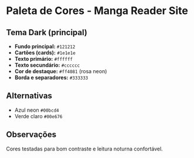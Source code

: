 # Paleta de Cores - Manga Reader Site

## Tema Dark (principal)

- **Fundo principal:** `#121212`
- **Cartões (cards):** `#1e1e1e`
- **Texto primário:** `#ffffff`
- **Texto secundário:** `#cccccc`
- **Cor de destaque:** `#ff4081` (rosa neon)
- **Borda e separadores:** `#333333`

## Alternativas
- Azul neon `#00bcd4`
- Verde claro `#00e676`

## Observações
Cores testadas para bom contraste e leitura noturna confortável.
